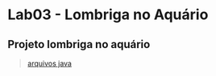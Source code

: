 # Lab03 - Lombriga no Aquário

## Projeto lombriga no aquário

> [arquivos java](src/pt/c02oo/s02classe/s03lombriga)
